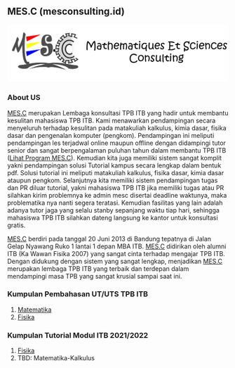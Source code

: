 ## MES.C (mesconsulting.id)

[![](./logo.png)](#)

### About US

[MES.C](https://www.mesconsulting.id) merupakan Lembaga konsultasi TPB ITB yang hadir untuk membantu kesulitan mahasiswa TPB ITB. Kami menawarkan pendampingan secara menyeluruh terhadap kesulitan pada matakuliah kalkulus, kimia dasar, fisika dasar dan pengenalan komputer (pengkom). Pendampingan ini meliputi pendampingan les terjadwal online maupun offline dengan didampingi tutor senior dan sangat berpengalaman puluhan tahun dalam membantu TPB ITB ([Lihat Program MES.C](https://www.mesconsulting.id/p/program.html)). Kemudian kita juga memiliki sistem sangat komplit yakni pendampingan solusi Tutorial kampus secara lengkap dalam bentuk pdf. Solusi tutorial ini meliputi matakuliah kalkulus, fisika dasar, kimia dasar ataupun pengkom. Selanjutnya kita memiliki sistem pendampingan tugas dan PR diluar tutorial, yakni mahasiswa TPB ITB jika memiliki tugas atau PR silahkan kirim problemnya ke admin mesc disertai deadline waktunya, maka problematika nya nanti segera teratasi. Kemudian fasilitas yang lain adalah adanya tutor jaga yang selalu stanby sepanjang waktu tiap hari, sehingga mahasiswa TPB ITB silahkan dateng langsung ke kantor untuk konsultasi gratis. 

[MES.C](https://www.mesconsulting.id) berdiri pada tanggal 20 Juni 2013 di Bandung tepatnya di Jalan Gelap Nyawang Ruko 1 lantai 1 depan MBA ITB. [MES.C](https://www.mesconsulting.id) didirikan oleh alumni ITB (Ka Wawan Fisika 2007) yang sangat cinta terhadap mengajar TPB ITB. Dengan didukung dengan sistem yang sangat lengkap, menjadikan [MES.C](https://www.mesconsulting.id) merupakan lembaga TPB ITB yang terbaik dan terdepan dalam mendampingi masa TPB yang sangat krusial sampai saat ini.


### Kumpulan Pembahasan UT/UTS TPB ITB

1. [Matematika](https://www.mesconsulting.id/p/pembahasan-utsuas-matematika.html)
2. [Fisika](https://www.mesconsulting.id/p/pembahasan-utsuas-fisika.html)

### Kumpulan Tutorial Modul ITB 2021/2022
1. [Fisika](https://www.mesconsulting.id/p/tutorial-fisika-dasar-itb-20212022.html)
2. TBD: Matematika-Kalkulus
